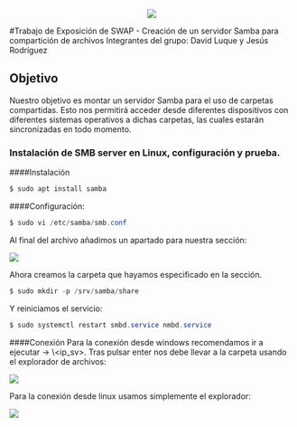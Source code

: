 <p align="center">
  <img src="https://www.redeszone.net/app/uploads/2018/03/Servidores-SAMBA.png?x=634&y=309">
</p>

#Trabajo de Exposición de SWAP - Creación de un servidor Samba para compartición de archivos
Integrantes del grupo: David Luque y Jesús Rodríguez

## Objetivo
Nuestro objetivo es montar un servidor Samba para el uso de carpetas compartidas. Esto nos permitirá acceder desde diferentes dispositivos con diferentes sistemas operativos a dichas carpetas, las cuales estarán sincronizadas en todo momento.

### Instalación de SMB server en Linux, configuración y prueba.

####Instalación

```PowerShell
$ sudo apt install samba
```

####Configuración:
```PowerShell
$ sudo vi /etc/samba/smb.conf
```
Al final del archivo añadimos un apartado para nuestra sección:

<img src="https://github.com/davidluque1/SWAP/blob/master/Trabajo%20Exposici%C3%B3n/share.png">

Ahora creamos la carpeta que hayamos especificado en la sección. 

```PowerShell
$ sudo mkdir -p /srv/samba/share
```

Y reiniciamos el servicio: 

```PowerShell
$ sudo systemctl restart smbd.service nmbd.service
```
####Conexión
Para la conexión desde windows recomendamos ir a ejecutar -> \\<ip_sv>. Tras pulsar enter nos debe llevar a la carpeta usando el explorador de archivos: 

<img src="https://github.com/davidluque1/SWAP/blob/master/ejecutar.png">

Para la conexión desde linux usamos simplemente el explorador: 

<img src="https://github.com/davidluque1/SWAP/blob/master/Trabajo%20Exposici%C3%B3n/acceso_linux.png">

